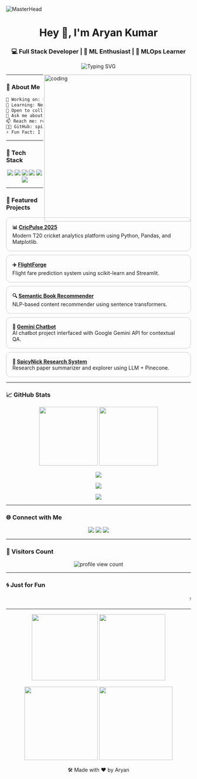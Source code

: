 ![MasterHead](https://repository-images.githubusercontent.com/588181932/e36ec678-7984-4cdd-8e4c-a3932772ff8e)

<h1 align="center">Hey 👋, I'm Aryan Kumar</h1>
<h3 align="center">💻 Full Stack Developer | 🧠 ML Enthusiast | 🚀 MLOps Learner</h3>

<p align="center">
  <img src="https://readme-typing-svg.demolab.com?font=Fira+Code&size=22&pause=1000&center=true&vCenter=true&width=480&lines=Crafting+Modern+Web+Apps+%F0%9F%92%BB;Building+Smart+ML+Systems+%F0%9F%96%A5%EF%B8%8F;Always+Learning%2C+Always+Evolving+%F0%9F%8C%90" alt="Typing SVG" />
</p>

<img align="right" alt="coding" width="400" src="https://cdn.dribbble.com/users/1059583/screenshots/4171367/coding-freak.gif" />

---

### 🧠 About Me

```txt
🔭 Working on: MLOps - Model Deployment & CI/CD
🌱 Learning: Next.js, Docker, Kubernetes, GCP, AWS
🤝 Open to collaborate on: Full Stack + ML projects
💬 Ask me about: MERN, ML, MLOps, React.js
📫 Reach me: rehan17400578@gmail.com
🧑‍💻 GitHub: spicynick111
⚡ Fun Fact: I code with lo-fi beats at midnight 🌙 and probably have more GitHub repos than unread WhatsApps! 😂
```

---

### 🚀 Tech Stack

<p align="center">
  <img src="https://skillicons.dev/icons?i=html,css,js"/>
  <img src="https://skillicons.dev/icons?i=react,nodejs,express"/>
  <img src="https://skillicons.dev/icons?i=mongodb,python,cpp,java"/>
  <img src="https://skillicons.dev/icons?i=tailwind,docker,kubernetes"/>
  <img src="https://skillicons.dev/icons?i=git,github,aws"/>
  <img src="https://skillicons.dev/icons?i=postman,postgres,pandas,scikit-learn,vercel"/>
</p>

---

### 🌟 Featured Projects

<div align="center">

  <div align="left">

  <div style="border: 1px solid #ccc; border-radius: 12px; padding: 16px; margin-bottom: 10px;">
    <strong>📊 <a href="https://github.com/spicynick111/cricpulse-2025">CricPulse 2025</a></strong><br>
    Modern T20 cricket analytics platform using Python, Pandas, and Matplotlib.
  </div>

  <div style="border: 1px solid #ccc; border-radius: 12px; padding: 16px; margin-bottom: 10px;">
    <strong>✈️ <a href="https://github.com/spicynick111/FlightForge">FlightForge</a></strong><br>
    Flight fare prediction system using scikit-learn and Streamlit.
  </div>

  <div style="border: 1px solid #ccc; border-radius: 12px; padding: 16px; margin-bottom: 10px;">
    <strong>🔍 <a href="https://github.com/spicynick111/semantic_book_recommender">Semantic Book Recommender</a></strong><br>
    NLP-based content recommender using sentence transformers.
  </div>

  <div style="border: 1px solid #ccc; border-radius: 12px; padding: 16px; margin-bottom: 10px;">
    <strong>🤖 <a href="https://github.com/spicynick111/gemini-chatbot">Gemini Chatbot</a></strong><br>
    AI chatbot project interfaced with Google Gemini API for contextual QA.
  </div>

  <div style="border: 1px solid #ccc; border-radius: 12px; padding: 16px; margin-bottom: 10px;">
    <strong>🛫 <a href="https://github.com/spicynick111/SpicyNick-Research-System">SpicyNick Research System</a></strong><br>
    Research paper summarizer and explorer using LLM + Pinecone.
  </div>

</div>

</div>

---

### 📈 GitHub Stats

<p align="center">
  <img src="https://github-readme-stats.vercel.app/api?username=spicynick111&show_icons=true&theme=tokyonight" height="160px"/>
  <img src="https://github-readme-stats.vercel.app/api/top-langs/?username=spicynick111&layout=compact&theme=tokyonight" height="160px"/>
</p>

<p align="center">
  <img src="https://github-readme-streak-stats.herokuapp.com/?user=spicynick111&theme=tokyonight" />
</p>

<p align="center">
  <img src="https://github-contribution-graph.ez4o.com/api?username=spicynick111&bg=transparent&color=tokyonight&border=none" />
</p>

<p align="center">
  <img src="https://raw.githubusercontent.com/spicynick111/spicynick111/output/github-contribution-grid-snake.svg" />
</p>

---

### 🌐 Connect with Me

<p align="center">
  <a href="mailto:rehan17400578@gmail.com"><img src="https://img.shields.io/badge/Gmail-EA4335?style=for-the-badge&logo=gmail&logoColor=white"/></a>
  <a href="https://www.linkedin.com/in/aryan-kumar-gate2025"><img src="https://img.shields.io/badge/LinkedIn-0A66C2?style=for-the-badge&logo=linkedin&logoColor=white"/></a>
  <a href="https://github.com/spicynick111"><img src="https://img.shields.io/badge/GitHub-181717?style=for-the-badge&logo=github&logoColor=white"/></a>
</p>

---

### 👀 Visitors Count

<p align="center">
  <img src="https://komarev.com/ghpvc/?username=spicynick111&label=Profile+Views&color=0e75b6&style=for-the-badge" alt="profile view count" />
</p>

---

### 🌀 Just for Fun

<marquee behavior="scroll" direction="left" scrollamount="8">
⚡ Building Scalable Code &nbsp;&nbsp; 💡 Deploying Smart ML Apps &nbsp;&nbsp; 🌍 Ready for Real-World Dev Challenges &nbsp;&nbsp; ✨ Let's Create Together!
</marquee>

---

<p align="center">
  <img src="https://media.giphy.com/media/Y4ak9Ki2GZCbJxAnJD/giphy.gif" width="180"/>
  <img src="https://media.giphy.com/media/qgQUggAC3Pfv687qPC/giphy.gif" width="180"/>
</p>

<p align="center">
  <img src="https://user-images.githubusercontent.com/74038190/212749123-40f0ef57-b169-47c9-a4cd-bdff91b2b27f.gif" width="200"/>
  <img src="https://user-images.githubusercontent.com/74038190/212749181-356a68c1-4c62-4742-a7f4-03d69f57d5f1.gif" width="200"/>
</p>

<p align="center">
  🛠️ Made with ❤️ by Aryan
</p>
